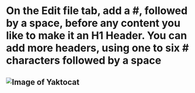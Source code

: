 # On the Edit file tab, add a #, followed by a space, before any content you like to make it an H1 Header. You can add more headers, using one to six # characters followed by a space
## ![Image of Yaktocat](https://octodex.github.com/images/yaktocat.png)
